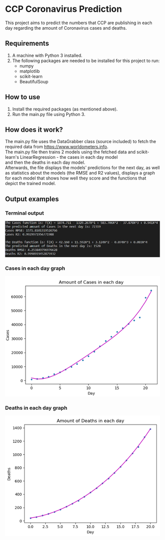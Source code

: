 # CCP Coronavirus Prediction
This project aims to predict the numbers that CCP are publishing in each day regarding the amount of Coronavirus cases and deaths.

## Requirements
1. A machine with Python 3 installed.
2. The following packages are needed to be installed for this project to run:
    - numpy
    - matplotlib
    - scikit-learn
    - BeautifulSoup

## How to use
1. Install the required packages (as mentioned above).
2. Run the main.py file using Python 3.

## How does it work?
The main.py file uses the DataGrabber class (source included) to fetch the required data from https://www.worldometers.info.  
The main.py file then trains 2 models using the fetched data and scikit-learn's LinearRegression - the cases in each day model  
and then the deaths in each day model.  
Afterwards, the file displays the models' predictions for the next day, as well as statistics about the models (the RMSE and R2 values), displays a graph for each model that shows how well they score and the functions that depict the trained model.

## Output examples
### Terminal output
![Terminal output](/outputs/terminal.png)

### Cases in each day graph
![Cases in each day graph](/outputs/cases_in_each_day.png)

### Deaths in each day graph
![Deaths in each day graph](/outputs/deaths_in_each_day.png)